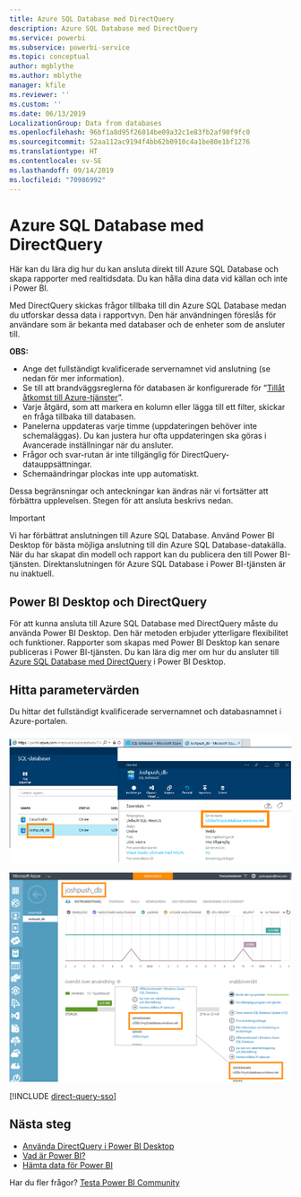 ```yaml
---
title: Azure SQL Database med DirectQuery
description: Azure SQL Database med DirectQuery
ms.service: powerbi
ms.subservice: powerbi-service
ms.topic: conceptual
author: mgblythe
ms.author: mblythe
manager: kfile
ms.reviewer: ''
ms.custom: ''
ms.date: 06/13/2019
LocalizationGroup: Data from databases
ms.openlocfilehash: 96bf1a8d95f26014be09a32c1e83fb2af90f9fc0
ms.sourcegitcommit: 52aa112ac9194f4bb62b0910c4a1be80e1bf1276
ms.translationtype: HT
ms.contentlocale: sv-SE
ms.lasthandoff: 09/14/2019
ms.locfileid: "70986992"
---
```

# <a name="azure-sql-database-with-directquery"></a>Azure SQL Database med DirectQuery

Här kan du lära dig hur du kan ansluta direkt till Azure SQL Database och skapa rapporter med realtidsdata. Du kan hålla dina data vid källan och inte i Power BI.

Med DirectQuery skickas frågor tillbaka till din Azure SQL Database medan du utforskar dessa data i rapportvyn. Den här användningen föreslås för användare som är bekanta med databaser och de enheter som de ansluter till.

**OBS:**

* Ange det fullständigt kvalificerade servernamnet vid anslutning (se nedan för mer information).
* Se till att brandväggsreglerna för databasen är konfigurerade för ”[Tillåt åtkomst till Azure-tjänster](https://docs.microsoft.com/azure/sql-database/sql-database-networkaccess-overview#allow-azure-services)”.
* Varje åtgärd, som att markera en kolumn eller lägga till ett filter, skickar en fråga tillbaka till databasen.
* Panelerna uppdateras varje timme (uppdateringen behöver inte schemaläggas). Du kan justera hur ofta uppdateringen ska göras i Avancerade inställningar när du ansluter.
* Frågor och svar-rutan är inte tillgänglig för DirectQuery-datauppsättningar.
* Schemaändringar plockas inte upp automatiskt.

Dessa begränsningar och anteckningar kan ändras när vi fortsätter att förbättra upplevelsen. Stegen för att ansluta beskrivs nedan.

> [!Important]
> Vi har förbättrat anslutningen till Azure SQL Database.  Använd Power BI Desktop för bästa möjliga anslutning till din Azure SQL Database-datakälla.  När du har skapat din modell och rapport kan du publicera den till Power BI-tjänsten.  Direktanslutningen för Azure SQL Database i Power BI-tjänsten är nu inaktuell.

## <a name="power-bi-desktop-and-directquery"></a>Power BI Desktop och DirectQuery

För att kunna ansluta till Azure SQL Database med DirectQuery måste du använda Power BI Desktop. Den här metoden erbjuder ytterligare flexibilitet och funktioner. Rapporter som skapas med Power BI Desktop kan senare publiceras i Power BI-tjänsten. Du kan lära dig mer om hur du ansluter till [Azure SQL Database med DirectQuery](desktop-use-directquery.md) i Power BI Desktop.

## <a name="find-parameter-values"></a>Hitta parametervärden

Du hittar det fullständigt kvalificerade servernamnet och databasnamnet i Azure-portalen.

![Ny uppdatering av Azure-portalen](media/service-azure-sql-database-with-direct-connect/azureportnew_update.png)

![Uppdatering av Azure-portalen](media/service-azure-sql-database-with-direct-connect/azureportal_update.png)

[!INCLUDE [direct-query-sso](includes/direct-query-sso.md)]

## <a name="next-steps"></a>Nästa steg

* [Använda DirectQuery i Power BI Desktop](desktop-use-directquery.md)  
* [Vad är Power BI?](power-bi-overview.md)  
* [Hämta data för Power BI](service-get-data.md)  

Har du fler frågor? [Testa Power BI Community](http://community.powerbi.com/)
